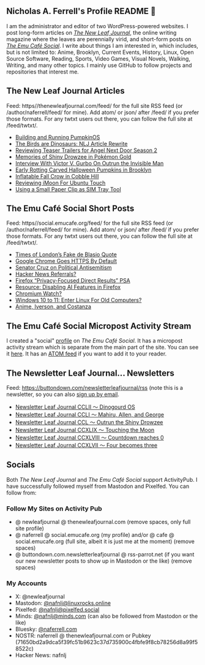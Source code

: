 ## Nicholas A. Ferrell's Profile README 👋

I am the administrator and editor of two WordPress-powered websites. I post long-form articles on [*The New Leaf Journal*](https://thenewleafjournal.com/), the online writing magazine where the leaves are perennially virid, and short-form posts on [*The Emu Café Social*](https://social.emucafe.org/). I write about things I am interested in, which includes, but is not limited to: Anime, Brooklyn, Current Events, History, Linux, Open Source Software, Reading, Sports, Video Games, Visual Novels, Walking, Writing, and many other topics. I mainly use GitHub to follow projects and repositories that interest me.

## The New Leaf Journal Articles

Feed: https//thenewleafjournal.com/feed/ for the full site RSS feed (or /author/naferrell/feed/ for mine). Add atom/ or json/ after /feed/ if you prefer those formats. For any twtxt users out there, you can follow the full site at /feed/twtxt/.

<!-- BLOG-POST-LIST:START -->
- [Building and Running PumpkinOS](https://thenewleafjournal.com/building-and-running-pumpkinos/)
- [The Birds are Dinosaurs: NLJ Article Rewrite](https://thenewleafjournal.com/the-birds-are-dinosaurs-nlj-article-rewrite/)
- [Reviewing Teaser Trailers for Angel Next Door Season 2](https://thenewleafjournal.com/reviewing-teaser-trailers-for-angel-next-door-season-2/)
- [Memories of Shiny Drowzee in Pokémon Gold](https://thenewleafjournal.com/memories-of-shiny-drowzee-in-pokemon-gold/)
- [Interview With Victor V. Gurbo On Outrun the Invisible Man](https://thenewleafjournal.com/interview-with-victor-v-gurbo-on-outrun-the-invisible-man/)
- [Early Rotting Carved Halloween Pumpkins in Brooklyn](https://thenewleafjournal.com/early-rotting-carved-halloween-pumpkins-in-brooklyn/)
- [Inflatable Fall Crow in Cobble Hill](https://thenewleafjournal.com/inflatable-fall-crow-in-cobble-hill/)
- [Reviewing iMoon For Ubuntu Touch](https://thenewleafjournal.com/reviewing-imoon-for-ubuntu-touch/)
- [Using a Small Paper Clip as SIM Tray Tool](https://thenewleafjournal.com/using-a-small-paper-clip-as-sim-tray-tool/)
<!-- BLOG-POST-LIST:END -->

## The Emu Café Social Short Posts

Feed: https//social.emucafe.org/feed/ for the full site RSS feed (or /author/naferrell/feed/ for mine). Add atom/ or json/ after /feed/ if you prefer those formats. For any twtxt users out there, you can follow the full site at /feed/twtxt/.

<!-- ECS-POST-LIST:START -->
- [Times of London’s Fake de Blasio Quote](https://social.emucafe.org/naferrell/times-of-londons-fake-de-blasio-quote-10-29-25/)
- [Google Chrome Goes HTTPS By Default](https://social.emucafe.org/naferrell/google-chrome-goes-https-by-default-10-29-25/)
- [Senator Cruz on Political Antisemitism](https://social.emucafe.org/naferrell/senator-cruz-on-political-antisemitism/)
- [Hacker News Referrals?](https://social.emucafe.org/naferrell/hacker-news-referrals-10-28-25/)
- [Firefox “Privacy-Focused Direct Results” PSA](https://social.emucafe.org/naferrell/firefox-privacy-focused-direct-results-psa-10-28-25/)
- [Resource: Disabling AI Features in Firefox](https://social.emucafe.org/naferrell/resource-disabling-ai-features-in-firefox-10-27-25/)
- [Chromium Watch?](https://social.emucafe.org/naferrell/chromium-watch/)
- [Windows 10 to 11: Enter Linux For Old Computers?](https://social.emucafe.org/naferrell/windows-10-to-11-and-linux-10-22-25/)
- [Anime, Iverson, and Costanza](https://social.emucafe.org/naferrell/anime-iverson-and-costanza-10-21-25/)
<!-- ECS-POST-LIST:END -->

## The Emu Café Social Micropost Activity Stream

I created a "social" [profile](https://social.emucafe.org/patrons/naferrell/profile/) on *The Emu Café Social*. It has a micropost activity stream which is separate from the main part of the site. You can see it [here](https://social.emucafe.org/patrons/naferrell/). It has an [ATOM feed](https://social.emucafe.org/patrons/naferrell/activity/feed/atom/) if you want to add it to your reader.

## The Newsletter Leaf Journal... Newsletters

Feed: https://buttondown.com/newsletterleafjournal/rss (note this is a newsletter, so you can also [sign up by email](https://buttondown.com/newsletterleafjournal#subscribe-form).

<!-- NLLJ-POST-LIST:START -->
- [Newsletter Leaf Journal CCLII 〜 Dinogourd OS](https://buttondown.com/newsletterleafjournal/archive/252/)
- [Newsletter Leaf Journal CCLI 〜 Mahiru, Allen, and George](https://buttondown.com/newsletterleafjournal/archive/251/)
- [Newsletter Leaf Journal CCL 〜 Outrun the Shiny Drowzee](https://buttondown.com/newsletterleafjournal/archive/250/)
- [Newsletter Leaf Journal CCXLIX 〜 Touching the Moon](https://buttondown.com/newsletterleafjournal/archive/249/)
- [Newsletter Leaf Journal CCXLVIII 〜 Countdown reaches 0](https://buttondown.com/newsletterleafjournal/archive/248/)
- [Newsletter Leaf Journal CCXLVII 〜 Four becomes three](https://buttondown.com/newsletterleafjournal/archive/newsletter-leaf-journal-ccxlvii-four-becomes-three/)
<!-- NLLJ-POST-LIST:END -->

## Socials

Both *The New Leaf Journal* and *The Emu Café Social* support ActivityPub. I have successfully followed myself from Mastodon and Pixelfed. You can follow from:

### Follow My Sites on Activity Pub

* @ newleafjournal @ thenewleafjournal.com (remove spaces, only full site profile)
* @ naferrell @ social.emucafe.org (my profile) and/or @ cafe @ social.emucafe.org (full site, albeit it is just me at the moment) (remove spaces)
* @ buttondown.com.newsletterleafjournal @ rss-parrot.net (if you want our new newsletter posts to show up in Mastodon or the like) (remove spaces)

### My Accounts

* X: @newleafjournal
* Mastodon: [@nafnlj@linuxrocks.online](https://linuxrocks.online/@nafnlj)
* Pixelfed: [@nafnlj@pixelfed.social](https://pixelfed.social/nafnlj)
* Minds: [@nafnlj@minds.com](https://www.minds.com/nafnlj/) (can also be followed from Mastodon or the like)
* Bluesky: [@naferrell.com](https://bsky.app/profile/naferrell.com)
* NOSTR: naferrell @ thenewleafjournal.com or Pubkey (71650bd2a9dca5f39fc51b9623c37d735900c4fbfe9f8cb78256d8a99f58522c)
* Hacker News: nafnlj 



<!--
**nafnlj/nafnlj** is a ✨ _special_ ✨ repository because its `README.md` (this file) appears on your GitHub profile.

Here are some ideas to get you started:

- 🔭 I’m currently working on ...
- 🌱 I’m currently learning ...
- 👯 I’m looking to collaborate on ...
- 🤔 I’m looking for help with ...
- 💬 Ask me about ...
- 📫 How to reach me: ...
- 😄 Pronouns: ...
- ⚡ Fun fact: ...
-->
